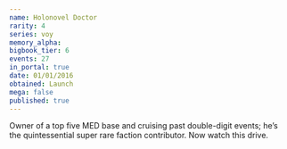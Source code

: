 ```yaml
---
name: Holonovel Doctor
rarity: 4
series: voy
memory_alpha:
bigbook_tier: 6
events: 27
in_portal: true
date: 01/01/2016
obtained: Launch
mega: false
published: true
---
```


Owner of a top five MED base and cruising past double-digit events; he’s the quintessential super rare faction contributor. Now watch this drive.
